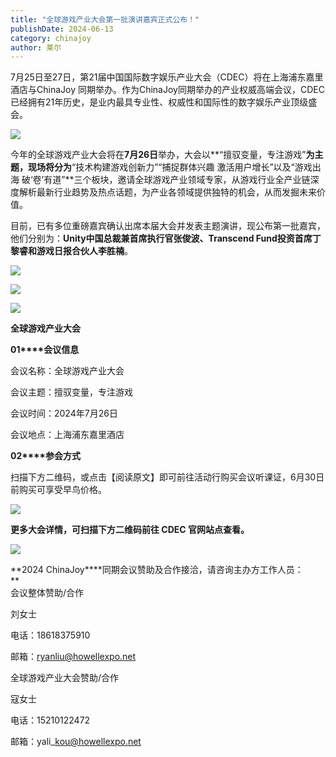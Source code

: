 ```yaml
---
title: "全球游戏产业大会第一批演讲嘉宾正式公布！"
publishDate: 2024-06-13
category: chinajoy
author: 莱尔
---
```


7月25日至27日，第21届中国国际数字娱乐产业大会（CDEC）将在上海浦东嘉里酒店与ChinaJoy 同期举办。作为ChinaJoy同期举办的产业权威高端会议，CDEC已经拥有21年历史，是业内最具专业性、权威性和国际性的数字娱乐产业顶级盛会。

![](https://ec-net-1251389766.cos.ap-shanghai.myqcloud.com/wp-content/uploads/2024/06/20240613093255891-683x1024.jpg)

今年的全球游戏产业大会将在**7月26日**举办，大会以**“擅驭变量，专注游戏”**为主题，现场将分为**“技术构建游戏创新力”“捕捉群体兴趣 激活用户增长”以及“游戏出海 破‘卷’有道”**三个板块，邀请全球游戏产业领域专家，从游戏行业全产业链深度解析最新行业趋势及热点话题，为产业各领域提供独特的机会，从而发掘未来价值。

目前，已有多位重磅嘉宾确认出席本届大会并发表主题演讲，现公布第一批嘉宾，他们分别为：**Unity中国总裁兼首席执行官张俊波、Transcend Fund投资首席丁黎睿和游戏日报合伙人李胜楠**。

![](https://ec-net-1251389766.cos.ap-shanghai.myqcloud.com/wp-content/uploads/2024/06/20240613093246562-702x1024.png)

![](https://ec-net-1251389766.cos.ap-shanghai.myqcloud.com/wp-content/uploads/2024/06/20240613093515827-702x1024.png)

![](https://ec-net-1251389766.cos.ap-shanghai.myqcloud.com/wp-content/uploads/2024/06/20240613093519731-702x1024.png)

**全球游戏产业大会**  
  
**01****会议信息**

会议名称：全球游戏产业大会

会议主题：擅驭变量，专注游戏

会议时间：2024年7月26日

会议地点：上海浦东嘉里酒店

**02****参会方式**

扫描下方二维码，或点击【阅读原文】即可前往活动行购买会议听课证，6月30日前购买可享受早鸟价格。

![](https://ec-net-1251389766.cos.ap-shanghai.myqcloud.com/wp-content/uploads/2024/06/20240613093523458.jpg)

**更多大会详情，可扫描下方二维码前往 CDEC 官网站点查看。**

![](https://ec-net-1251389766.cos.ap-shanghai.myqcloud.com/wp-content/uploads/2024/06/20240613093519793.jpg)

**2024 ChinaJoy****同期会议赞助及合作接洽，请咨询主办方工作人员：  
**  
会议整体赞助/合作

刘女士

电话：18618375910 

邮箱：ryanliu@howellexpo.net  
  
全球游戏产业大会赞助/合作

寇女士

电话：15210122472

邮箱：yali\_kou@howellexpo.net
